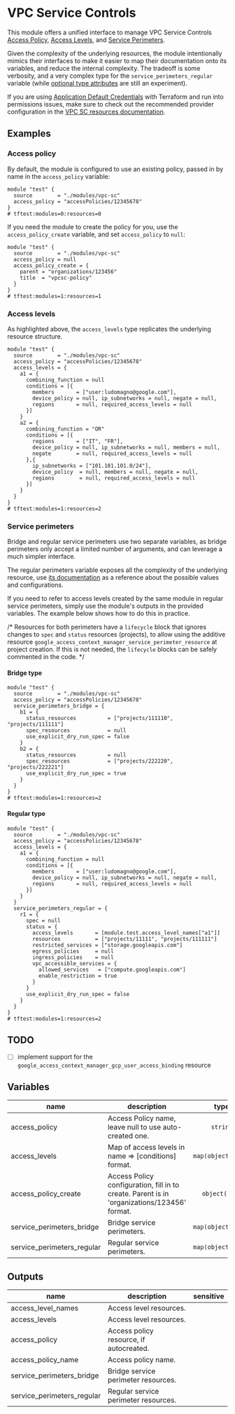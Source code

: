 # VPC Service Controls

This module offers a unified interface to manage VPC Service Controls [Access Policy](https://cloud.google.com/access-context-manager/docs/create-access-policy), [Access Levels](https://cloud.google.com/access-context-manager/docs/manage-access-levels), and [Service Perimeters](https://cloud.google.com/vpc-service-controls/docs/service-perimeters).

Given the complexity of the underlying resources, the module intentionally mimics their interfaces to make it easier to map their documentation onto its variables, and reduce the internal complexity. The tradeoff is some verbosity, and a very complex type for the `service_perimeters_regular` variable (while [optional type attributes](https://www.terraform.io/language/expressions/type-constraints#experimental-optional-object-type-attributes) are still an experiment).

If you are using [Application Default Credentials](https://cloud.google.com/sdk/gcloud/reference/auth/application-default) with Terraform and run into permissions issues, make sure to check out the recommended provider configuration in the [VPC SC resources documentation](https://registry.terraform.io/providers/hashicorp/google/latest/docs/resources/access_context_manager_access_level).

## Examples

### Access policy

By default, the module is configured to use an existing policy, passed in by name in the `access_policy` variable:

```hcl
module "test" {
  source        = "./modules/vpc-sc"
  access_policy = "accessPolicies/12345678"
}
# tftest:modules=0:resources=0
```

If you need the module to create the policy for you, use the `access_policy_create` variable, and set `access_policy` to `null`:

```hcl
module "test" {
  source        = "./modules/vpc-sc"
  access_policy = null
  access_policy_create = {
    parent = "organizations/123456"
    title  = "vpcsc-policy"
  }
}
# tftest:modules=1:resources=1
```

### Access levels

As highlighted above, the `access_levels` type replicates the underlying resource structure.

```hcl
module "test" {
  source        = "./modules/vpc-sc"
  access_policy = "accessPolicies/12345678"
  access_levels = {
    a1 = {
      combining_function = null
      conditions = [{
        members       = ["user:ludomagno@google.com"],
        device_policy = null, ip_subnetworks = null, negate = null,
        regions       = null, required_access_levels = null
      }]
    }
    a2 = {
      combining_function = "OR"
      conditions = [{
        regions       = ["IT", "FR"],
        device_policy = null, ip_subnetworks = null, members = null,
        negate        = null, required_access_levels = null
      },{
        ip_subnetworks = ["101.101.101.0/24"],
        device_policy  = null, members = null, negate = null,
        regions        = null, required_access_levels = null
      }]
    }
  }
}
# tftest:modules=1:resources=2
```

### Service perimeters

Bridge and regular service perimeters use two separate variables, as bridge perimeters only accept a limited number of arguments, and can leverage a much simpler interface.

The regular perimeters variable exposes all the complexity of the underlying resource, use [its documentation](https://registry.terraform.io/providers/hashicorp/google/latest/docs/resources/access_context_manager_service_perimeter) as a reference about the possible values and configurations.

If you need to refer to access levels created by the same module in regular service perimeters, simply use the module's outputs in the provided variables. The example below shows how to do this in practice.

/*
Resources for both perimeters have a `lifecycle` block that ignores changes to `spec` and `status` resources (projects), to allow using the additive resource `google_access_context_manager_service_perimeter_resource` at project creation. If this is not needed, the `lifecycle` blocks can be safely commented in the code.
*/

#### Bridge type

```hcl
module "test" {
  source        = "./modules/vpc-sc"
  access_policy = "accessPolicies/12345678"
  service_perimeters_bridge = {
    b1 = {
      status_resources          = ["projects/111110", "projects/111111"]
      spec_resources            = null
      use_explicit_dry_run_spec = false
    }
    b2 = {
      status_resources          = null
      spec_resources            = ["projects/222220", "projects/222221"]
      use_explicit_dry_run_spec = true
    }
  }
}
# tftest:modules=1:resources=2
```

#### Regular type

```hcl
module "test" {
  source        = "./modules/vpc-sc"
  access_policy = "accessPolicies/12345678"
  access_levels = {
    a1 = {
      combining_function = null
      conditions = [{
        members       = ["user:ludomagno@google.com"],
        device_policy = null, ip_subnetworks = null, negate = null,
        regions       = null, required_access_levels = null
      }]
    }
  }
  service_perimeters_regular = {
    r1 = {
      spec = null
      status = {
        access_levels       = [module.test.access_level_names["a1"]]
        resources           = ["projects/11111", "projects/111111"]
        restricted_services = ["storage.googleapis.com"]
        egress_policies     = null
        ingress_policies    = null
        vpc_accessible_services = {
          allowed_services   = ["compute.googleapis.com"]
          enable_restriction = true
        }
      }
      use_explicit_dry_run_spec = false
    }
  }
}
# tftest:modules=1:resources=2
```

## TODO

- [ ] implement support for the  `google_access_context_manager_gcp_user_access_binding` resource




<!-- BEGIN TFDOC -->

## Variables

| name | description | type | required | default |
|---|---|:---:|:---:|:---:|
| access_policy | Access Policy name, leave null to use auto-created one. | <code>string</code> | ✓ |  |
| access_levels | Map of access levels in name => [conditions] format. | <code title="map&#40;object&#40;&#123;&#10;  combining_function &#61; string&#10;  conditions &#61; list&#40;object&#40;&#123;&#10;    device_policy &#61; object&#40;&#123;&#10;      require_screen_lock              &#61; bool&#10;      allowed_encryption_statuses      &#61; list&#40;string&#41;&#10;      allowed_device_management_levels &#61; list&#40;string&#41;&#10;      os_constraints &#61; list&#40;object&#40;&#123;&#10;        minimum_version            &#61; string&#10;        os_type                    &#61; string&#10;        require_verified_chrome_os &#61; bool&#10;      &#125;&#41;&#41;&#10;      require_admin_approval &#61; bool&#10;      require_corp_owned     &#61; bool&#10;    &#125;&#41;&#10;    ip_subnetworks         &#61; list&#40;string&#41;&#10;    members                &#61; list&#40;string&#41;&#10;    negate                 &#61; bool&#10;    regions                &#61; list&#40;string&#41;&#10;    required_access_levels &#61; list&#40;string&#41;&#10;  &#125;&#41;&#41;&#10;&#125;&#41;&#41;">map&#40;object&#40;&#123;&#8230;&#125;&#41;&#41;</code> |  | <code>&#123;&#125;</code> |
| access_policy_create | Access Policy configuration, fill in to create. Parent is in 'organizations/123456' format. | <code title="object&#40;&#123;&#10;  parent &#61; string&#10;  title  &#61; string&#10;&#125;&#41;">object&#40;&#123;&#8230;&#125;&#41;</code> |  | <code>null</code> |
| service_perimeters_bridge | Bridge service perimeters. | <code title="map&#40;object&#40;&#123;&#10;  spec_resources            &#61; list&#40;string&#41;&#10;  status_resources          &#61; list&#40;string&#41;&#10;  use_explicit_dry_run_spec &#61; bool&#10;&#125;&#41;&#41;">map&#40;object&#40;&#123;&#8230;&#125;&#41;&#41;</code> |  | <code>&#123;&#125;</code> |
| service_perimeters_regular | Regular service perimeters. | <code title="map&#40;object&#40;&#123;&#10;  spec &#61; object&#40;&#123;&#10;    access_levels       &#61; list&#40;string&#41;&#10;    resources           &#61; list&#40;string&#41;&#10;    restricted_services &#61; list&#40;string&#41;&#10;    egress_policies &#61; list&#40;object&#40;&#123;&#10;      egress_from &#61; object&#40;&#123;&#10;        identity_type &#61; string&#10;        identities    &#61; list&#40;string&#41;&#10;      &#125;&#41;&#10;      egress_to &#61; object&#40;&#123;&#10;        operations &#61; list&#40;object&#40;&#123;&#10;          method_selectors &#61; list&#40;string&#41;&#10;          service_name     &#61; string&#10;        &#125;&#41;&#41;&#10;        resources &#61; list&#40;string&#41;&#10;      &#125;&#41;&#10;    &#125;&#41;&#41;&#10;    ingress_policies &#61; list&#40;object&#40;&#123;&#10;      ingress_from &#61; object&#40;&#123;&#10;        identity_type        &#61; string&#10;        identities           &#61; list&#40;string&#41;&#10;        source_access_levels &#61; list&#40;string&#41;&#10;        source_resources     &#61; list&#40;string&#41;&#10;      &#125;&#41;&#10;      ingress_to &#61; object&#40;&#123;&#10;        operations &#61; list&#40;object&#40;&#123;&#10;          method_selectors &#61; list&#40;string&#41;&#10;          service_name     &#61; string&#10;        &#125;&#41;&#41;&#10;        resources &#61; list&#40;string&#41;&#10;      &#125;&#41;&#10;    &#125;&#41;&#41;&#10;    vpc_accessible_services &#61; object&#40;&#123;&#10;      allowed_services   &#61; list&#40;string&#41;&#10;      enable_restriction &#61; bool&#10;    &#125;&#41;&#10;  &#125;&#41;&#10;  status &#61; object&#40;&#123;&#10;    access_levels       &#61; list&#40;string&#41;&#10;    resources           &#61; list&#40;string&#41;&#10;    restricted_services &#61; list&#40;string&#41;&#10;    egress_policies &#61; list&#40;object&#40;&#123;&#10;      egress_from &#61; object&#40;&#123;&#10;        identity_type &#61; string&#10;        identities    &#61; list&#40;string&#41;&#10;      &#125;&#41;&#10;      egress_to &#61; object&#40;&#123;&#10;        operations &#61; list&#40;object&#40;&#123;&#10;          method_selectors &#61; list&#40;string&#41;&#10;          service_name     &#61; string&#10;        &#125;&#41;&#41;&#10;        resources &#61; list&#40;string&#41;&#10;      &#125;&#41;&#10;    &#125;&#41;&#41;&#10;    ingress_policies &#61; list&#40;object&#40;&#123;&#10;      ingress_from &#61; object&#40;&#123;&#10;        identity_type        &#61; string&#10;        identities           &#61; list&#40;string&#41;&#10;        source_access_levels &#61; list&#40;string&#41;&#10;        source_resources     &#61; list&#40;string&#41;&#10;      &#125;&#41;&#10;      ingress_to &#61; object&#40;&#123;&#10;        operations &#61; list&#40;object&#40;&#123;&#10;          method_selectors &#61; list&#40;string&#41;&#10;          service_name     &#61; string&#10;        &#125;&#41;&#41;&#10;        resources &#61; list&#40;string&#41;&#10;      &#125;&#41;&#10;    &#125;&#41;&#41;&#10;    vpc_accessible_services &#61; object&#40;&#123;&#10;      allowed_services   &#61; list&#40;string&#41;&#10;      enable_restriction &#61; bool&#10;    &#125;&#41;&#10;  &#125;&#41;&#10;  use_explicit_dry_run_spec &#61; bool&#10;&#125;&#41;&#41;">map&#40;object&#40;&#123;&#8230;&#125;&#41;&#41;</code> |  | <code>&#123;&#125;</code> |

## Outputs

| name | description | sensitive |
|---|---|:---:|
| access_level_names | Access level resources. |  |
| access_levels | Access level resources. |  |
| access_policy | Access policy resource, if autocreated. |  |
| access_policy_name | Access policy name. |  |
| service_perimeters_bridge | Bridge service perimeter resources. |  |
| service_perimeters_regular | Regular service perimeter resources. |  |

<!-- END TFDOC -->



